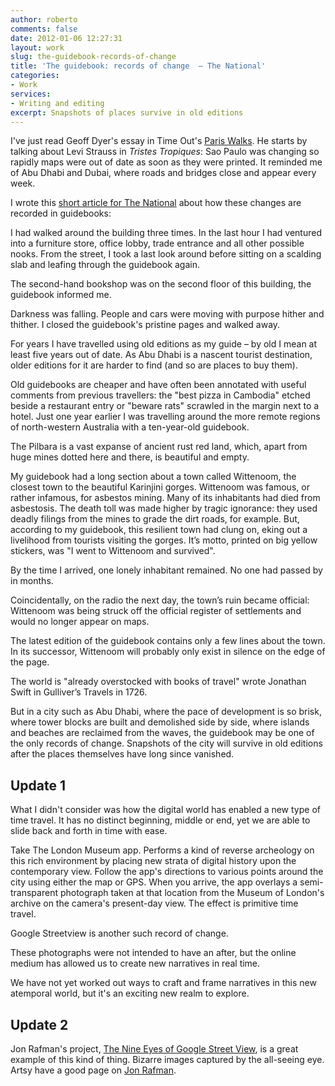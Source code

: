 ```yaml
---
author: roberto
comments: false
date: 2012-01-06 12:27:31
layout: work
slug: the-guidebook-records-of-change
title: 'The guidebook: records of change  – The National'
categories:
- Work
services:
- Writing and editing
excerpt: Snapshots of places survive in old editions
---
```


I've just read Geoff Dyer's essay in Time Out's [Paris Walks](http://www.amazon.co.uk/Time-Book-Paris-Walks-Guides/dp/0140287213). He starts by talking about Levi Strauss in _Tristes Tropiques_: Sao Paulo was changing so rapidly maps were out of date as soon as they were printed. It reminded me of Abu Dhabi and Dubai, where roads and bridges close and appear every week.

I wrote this [short article for The National](http://www.thenational.ae/thenationalconversation/lifestyle-comment/records-of-change) about how these changes are recorded in guidebooks:

<span class="firstcharacter">I</span> had walked around the building three times. In the last hour I had ventured into a furniture store, office lobby, trade entrance and all other possible nooks. From the street, I took a last look around before sitting on a scalding slab and leafing through the guidebook again.

The second-hand bookshop was on the second floor of this building, the guidebook informed me.

Darkness was falling. People and cars were moving with purpose hither and thither. I closed the guidebook's pristine pages and walked away.

For years I have travelled using old editions as my guide – by old I mean at least five years out of date. As Abu Dhabi is a nascent tourist destination, older editions for it are harder to find (and so are places to buy them).

Old guidebooks are cheaper and have often been annotated with useful comments from previous travellers: the "best pizza in Cambodia" etched beside a restaurant entry or "beware rats" scrawled in the margin next to a hotel. Just one year earlier I was travelling around the more remote regions of north-western Australia with a ten-year-old guidebook.

The Pilbara is a vast expanse of ancient rust red land, which, apart from huge mines dotted here and there, is beautiful and empty.

My guidebook had a long section about a town called Wittenoom, the closest town to the beautiful Karinjini gorges. Wittenoom was famous, or rather infamous, for asbestos mining. Many of its inhabitants had died from asbestosis. The death toll was made higher by tragic ignorance: they used deadly filings from the mines to grade the dirt roads, for example.
But, according to my guidebook, this resilient town had clung on, eking out a livelihood from tourists visiting the gorges. It’s motto, printed on big yellow stickers, was "I went to Wittenoom and survived".

By the time I arrived, one lonely inhabitant remained. No one had passed by in months.

Coincidentally, on the radio the next day, the town’s ruin became official: Wittenoom was being struck off the official register of settlements and would no longer appear on maps.

The latest edition of the guidebook contains only a few lines about the town. In its successor, Wittenoom will probably only exist in silence on the edge of the page.

The world is "already overstocked with books of travel" wrote Jonathan Swift in Gulliver’s Travels in 1726.

But in a city such as Abu Dhabi, where the pace of development is so brisk, where tower blocks are built and demolished side by side, where islands and beaches are reclaimed from the waves, the guidebook may be one of the only records of change. Snapshots of the city will survive in old editions after the places themselves have long since vanished.

## Update 1
What I didn't consider was how the digital world has enabled a new type of time travel. It has no distinct beginning, middle or end, yet we are able to slide back and forth in time with ease.

Take The London Museum app. Performs a kind of reverse archeology on this rich environment by placing new strata of digital history upon the contemporary view. Follow the app's directions to various points around the city using either the map or GPS. When you arrive, the app overlays a semi-transparent photograph taken at that location from the Museum of London's archive on the camera's present-day view. The effect is primitive time travel.

Google Streetview is another such record of change.

These photographs were not intended to have an after, but the online medium has allowed us to create new narratives in real time.

We have not yet worked out ways to craft and frame narratives in this new atemporal world, but it's an exciting new realm to explore.

## Update 2
Jon Rafman's project, [The Nine Eyes of Google Street View](http://9-eyes.com/), is a great example of this kind of thing. Bizarre images captured by the all-seeing eye. Artsy have a good page on [Jon Rafman](https://www.artsy.net/artist/jon-rafman).


